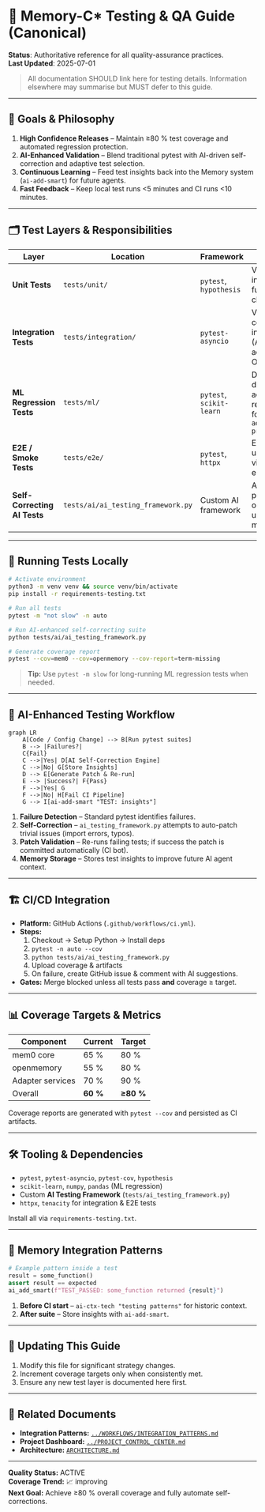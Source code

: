 # 🧪 Memory-C* Testing & QA Guide (Canonical)

**Status**: Authoritative reference for all quality-assurance practices.  
**Last Updated**: 2025-07-01

> All documentation SHOULD link here for testing details. Information elsewhere may summarise but MUST defer to this guide.

---

## 🎯 Goals & Philosophy

1. **High Confidence Releases** – Maintain ≥80 % test coverage and automated regression protection.  
2. **AI-Enhanced Validation** – Blend traditional pytest with AI-driven self-correction and adaptive test selection.  
3. **Continuous Learning** – Feed test insights back into the Memory system (`ai-add-smart`) for future agents.  
4. **Fast Feedback** – Keep local test runs <5 minutes and CI runs <10 minutes.

---

## 🗂️ Test Layers & Responsibilities

| Layer | Location | Framework | Purpose |
|-------|----------|-----------|---------|
| **Unit Tests** | `tests/unit/` | `pytest`, `hypothesis` | Validate individual functions & classes |
| **Integration Tests** | `tests/integration/` | `pytest-asyncio` | Verify component interactions (API ↔ DB, adapters ↔ OpenMemory) |
| **ML Regression Tests** | `tests/ml/` | `pytest`, `scikit-learn` | Detect model drift & accuracy regressions for `phase5-advanced-ai-predictive.py` |
| **E2E / Smoke Tests** | `tests/e2e/` | `pytest`, `httpx` | Exercise core user journeys via REST endpoints |
| **Self-Correcting AI Tests** | `tests/ai/ai_testing_framework.py` | Custom AI framework | Automatically propose fixes on failures & update memories |

---

## 🔧 Running Tests Locally

```bash
# Activate environment
python3 -m venv venv && source venv/bin/activate
pip install -r requirements-testing.txt

# Run all tests
pytest -m "not slow" -n auto

# Run AI-enhanced self-correcting suite
python tests/ai/ai_testing_framework.py

# Generate coverage report
pytest --cov=mem0 --cov=openmemory --cov-report=term-missing
```

> **Tip:** Use `pytest -m slow` for long-running ML regression tests when needed.

---

## 🤖 AI-Enhanced Testing Workflow

```mermaid
graph LR
    A[Code / Config Change] --> B[Run pytest suites]
    B --> |Failures?|
    C{Fail}
    C -->|Yes| D[AI Self-Correction Engine]
    C -->|No| G[Store Insights]
    D --> E[Generate Patch & Re-run]
    E --> |Success?| F{Pass}
    F -->|Yes| G
    F -->|No| H[Fail CI Pipeline]
    G --> I[ai-add-smart "TEST: insights"]
```

1. **Failure Detection** – Standard pytest identifies failures.  
2. **Self-Correction** – `ai_testing_framework.py` attempts to auto-patch trivial issues (import errors, typos).  
3. **Patch Validation** – Re-runs failing tests; if success the patch is committed automatically (CI bot).  
4. **Memory Storage** – Stores test insights to improve future AI agent context.

---

## 🏗️ CI/CD Integration

* **Platform:** GitHub Actions (`.github/workflows/ci.yml`).  
* **Steps:**
  1. Checkout → Setup Python → Install deps  
  2. `pytest -n auto --cov`  
  3. `python tests/ai/ai_testing_framework.py`  
  4. Upload coverage & artifacts  
  5. On failure, create GitHub issue & comment with AI suggestions.
* **Gates:** Merge blocked unless all tests pass **and** coverage ≥ target.

---

## 📊 Coverage Targets & Metrics

| Component | Current | Target |
|-----------|---------|--------|
| mem0 core | 65 % | 80 % |
| openmemory | 55 % | 80 % |
| Adapter services | 70 % | 90 % |
| Overall | **60 %** | **≥80 %** |

Coverage reports are generated with `pytest --cov` and persisted as CI artifacts.

---

## 🛠️ Tooling & Dependencies

* `pytest`, `pytest-asyncio`, `pytest-cov`, `hypothesis`  
* `scikit-learn`, `numpy`, `pandas` (ML regression)  
* Custom **AI Testing Framework** (`tests/ai_testing_framework.py`)  
* `httpx`, `tenacity` for integration & E2E tests  

Install all via `requirements-testing.txt`.

---

## 🧠 Memory Integration Patterns

```python
# Example pattern inside a test
result = some_function()
assert result == expected
ai_add_smart(f"TEST_PASSED: some_function returned {result}")
```

1. **Before CI start** – `ai-ctx-tech "testing patterns"` for historic context.  
2. **After suite** – Store insights with `ai-add-smart`.

---

## 🔄 Updating This Guide

1. Modify this file for significant strategy changes.  
2. Increment coverage targets only when consistently met.  
3. Ensure any new test layer is documented here first.

---

## 🔗 Related Documents

* **Integration Patterns:** [`../WORKFLOWS/INTEGRATION_PATTERNS.md`](../WORKFLOWS/INTEGRATION_PATTERNS.md)  
* **Project Dashboard:** [`../PROJECT_CONTROL_CENTER.md`](../PROJECT_CONTROL_CENTER.md)  
* **Architecture:** [`ARCHITECTURE.md`](ARCHITECTURE.md)

---

**Quality Status:** ACTIVE  
**Coverage Trend:** 📈 improving  
**Next Goal:** Achieve ≥80 % overall coverage and fully automate self-corrections.